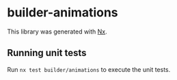 # builder-animations

This library was generated with [Nx](https://nx.dev).

## Running unit tests

Run `nx test builder/animations` to execute the unit tests.
